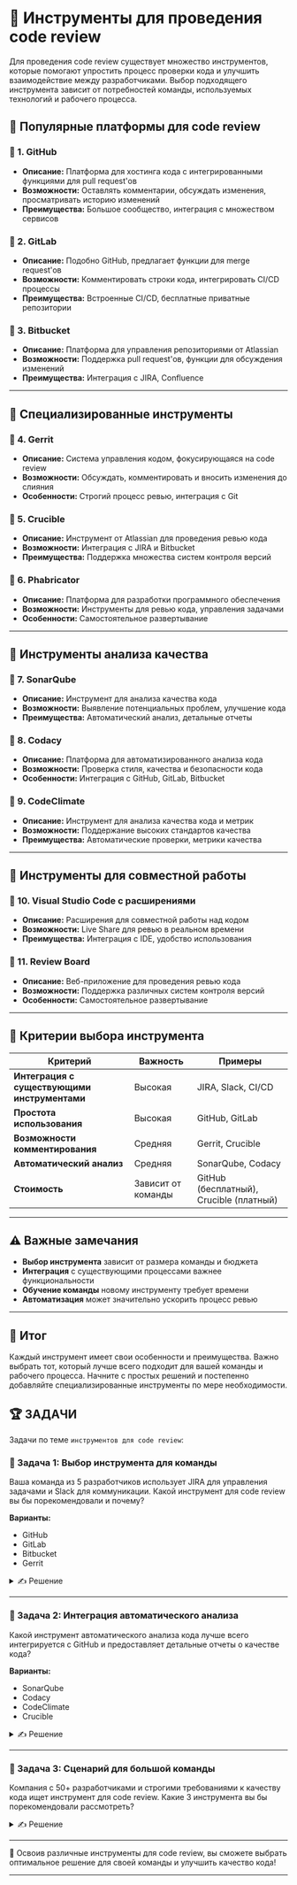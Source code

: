 # 📌 Инструменты для проведения code review

Для проведения code review существует множество инструментов, которые помогают упростить процесс проверки кода и улучшить взаимодействие между разработчиками. Выбор подходящего инструмента зависит от потребностей команды, используемых технологий и рабочего процесса.

## 🔹 Популярные платформы для code review

### 📌 1. GitHub
- **Описание:** Платформа для хостинга кода с интегрированными функциями для pull request'ов
- **Возможности:** Оставлять комментарии, обсуждать изменения, просматривать историю изменений
- **Преимущества:** Большое сообщество, интеграция с множеством сервисов

### 📌 2. GitLab
- **Описание:** Подобно GitHub, предлагает функции для merge request'ов
- **Возможности:** Комментировать строки кода, интегрировать CI/CD процессы
- **Преимущества:** Встроенные CI/CD, бесплатные приватные репозитории

### 📌 3. Bitbucket
- **Описание:** Платформа для управления репозиториями от Atlassian
- **Возможности:** Поддержка pull request'ов, функции для обсуждения изменений
- **Преимущества:** Интеграция с JIRA, Confluence

---

## 🔹 Специализированные инструменты

### 📌 4. Gerrit
- **Описание:** Система управления кодом, фокусирующаяся на code review
- **Возможности:** Обсуждать, комментировать и вносить изменения до слияния
- **Особенности:** Строгий процесс ревью, интеграция с Git

### 📌 5. Crucible
- **Описание:** Инструмент от Atlassian для проведения ревью кода
- **Возможности:** Интеграция с JIRA и Bitbucket
- **Преимущества:** Поддержка множества систем контроля версий

### 📌 6. Phabricator
- **Описание:** Платформа для разработки программного обеспечения
- **Возможности:** Инструменты для ревью кода, управления задачами
- **Особенности:** Самостоятельное развертывание

---

## 🔹 Инструменты анализа качества

### 📌 7. SonarQube
- **Описание:** Инструмент для анализа качества кода
- **Возможности:** Выявление потенциальных проблем, улучшение кода
- **Преимущества:** Автоматический анализ, детальные отчеты

### 📌 8. Codacy
- **Описание:** Платформа для автоматизированного анализа кода
- **Возможности:** Проверка стиля, качества и безопасности кода
- **Особенности:** Интеграция с GitHub, GitLab, Bitbucket

### 📌 9. CodeClimate
- **Описание:** Инструмент для анализа качества кода и метрик
- **Возможности:** Поддержание высоких стандартов качества
- **Преимущества:** Автоматические проверки, метрики качества

---

## 🔹 Инструменты для совместной работы

### 📌 10. Visual Studio Code с расширениями
- **Описание:** Расширения для совместной работы над кодом
- **Возможности:** Live Share для ревью в реальном времени
- **Преимущества:** Интеграция с IDE, удобство использования

### 📌 11. Review Board
- **Описание:** Веб-приложение для проведения ревью кода
- **Возможности:** Поддержка различных систем контроля версий
- **Особенности:** Самостоятельное развертывание

---

## 🔹 Критерии выбора инструмента

| Критерий | Важность | Примеры |
|----------|----------|---------|
| **Интеграция с существующими инструментами** | Высокая | JIRA, Slack, CI/CD |
| **Простота использования** | Высокая | GitHub, GitLab |
| **Возможности комментирования** | Средняя | Gerrit, Crucible |
| **Автоматический анализ** | Средняя | SonarQube, Codacy |
| **Стоимость** | Зависит от команды | GitHub (бесплатный), Crucible (платный) |

---

## ⚠️ Важные замечания

- **Выбор инструмента** зависит от размера команды и бюджета
- **Интеграция** с существующими процессами важнее функциональности
- **Обучение команды** новому инструменту требует времени
- **Автоматизация** может значительно ускорить процесс ревью

---

## 🎯 Итог

Каждый инструмент имеет свои особенности и преимущества. Важно выбрать тот, который лучше всего подходит для вашей команды и рабочего процесса. Начните с простых решений и постепенно добавляйте специализированные инструменты по мере необходимости.

## 🏆 ЗАДАЧИ

Задачи по теме `инструментов для code review`:

### 📌 Задача 1: Выбор инструмента для команды

Ваша команда из 5 разработчиков использует JIRA для управления задачами и Slack для коммуникации. Какой инструмент для code review вы бы порекомендовали и почему?

**Варианты:**
- GitHub
- GitLab
- Bitbucket
- Gerrit

<details>
<summary>✍ Решение</summary>

**Рекомендация: Bitbucket**

**Причины:**
- Интеграция с JIRA (оба продукта от Atlassian)
- Поддержка Slack-уведомлений
- Простота использования для небольших команд
- Бесплатные приватные репозитории
- Встроенные возможности code review

</details>

---

### 📌 Задача 2: Интеграция автоматического анализа

Какой инструмент автоматического анализа кода лучше всего интегрируется с GitHub и предоставляет детальные отчеты о качестве кода?

**Варианты:**
- SonarQube
- Codacy
- CodeClimate
- Crucible

<details>
<summary>✍ Решение</summary>

**Рекомендация: Codacy**

**Причины:**
- Прямая интеграция с GitHub через GitHub Apps
- Автоматические проверки при каждом pull request
- Детальные отчеты о качестве, безопасности и стиле
- Простая настройка и использование
- Поддержка множества языков программирования

</details>

---

### 📌 Задача 3: Сценарий для большой команды

Компания с 50+ разработчиками и строгими требованиями к качеству кода ищет инструмент для code review. Какие 3 инструмента вы бы порекомендовали рассмотреть?

<details>
<summary>✍ Решение</summary>

**Топ-3 рекомендации:**

1. **Gerrit** - для строгого процесса ревью и контроля качества
2. **GitLab Enterprise** - для комплексного решения с CI/CD
3. **GitHub Enterprise + SonarQube** - для гибкости и детального анализа

**Критерии выбора:**
- Масштабируемость
- Интеграция с существующими процессами
- Возможности автоматизации
- Поддержка и документация

</details>

---

🎉 Освоив различные инструменты для code review, вы сможете выбрать оптимальное решение для своей команды и улучшить качество кода!

---